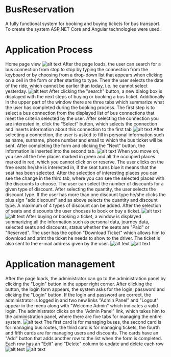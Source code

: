 # BusReservation
A fully functional system for booking and buying tickets for bus transport. To create the system ASP.NET Core and Angular technologies were used.
# Application Process
Home page view
![alt text](https://github.com/Dangemik/Bus-Reservation/blob/main/ImagesForReadme/home.png?raw=true)
After the page loads, the user can search for a bus connection from stop to stop by typing the connection from the keyboard or by choosing from a drop-down list that appears when clicking on a cell in the form or after starting to type. Then the user selects the date of the ride, which cannot be earlier than today, i.e. he cannot select yesterday. 
![alt text](https://github.com/Dangemik/Bus-Reservation/blob/main/ImagesForReadme/searchRoute.png?raw=true)
After clicking the "search" button, a new dialog box is displayed with the next steps of buying or booking a bus ticket. Additionally in the upper part of the window there are three tabs which summarize what the user has completed during the booking process. The first step is to select a bus connection from the displayed list of bus connections that meet the criteria selected by the user. After selecting the connection you are interested in, click the "Select" button, which selects the connection and inserts information about this connection to the first tab 
![alt text](https://github.com/Dangemik/Bus-Reservation/blob/main/ImagesForReadme/selectRoute.png?raw=true)
After selecting a connection, the user is asked to fill in personal information such as name, surname, phone number and email to which the bus ticket will be sent. After completing the form and clicking the "Next" button, the information is inserted into the second tab.
![alt text](https://github.com/Dangemik/Bus-Reservation/blob/main/ImagesForReadme/FillInformation.png?raw=true)
When you move on, you see all the free places marked in green and all the occupied places marked in red, which you cannot click on or reserve. The user clicks on the free seats he/she is interested in, if the seat turns blue it means that the seat has been selected. After the selection of interesting places you can see the change in the third tab, where you can see the selected places with the discounts to choose. The user can select the number of discounts for a given type of discount. After selecting the quantity, the user selects the discount type. If the user has more than one discount type he/she clicks the plus sign "add discount" and as above selects the quantity and discount type. A maximum of 4 types of discount can be added. After the selection of seats and discounts the user chooses to book or buy a ticket.
![alt text](https://github.com/Dangemik/Bus-Reservation/blob/main/ImagesForReadme/SelectSeatsAndDiscounts.png?raw=true)
![alt text](https://github.com/Dangemik/Bus-Reservation/blob/main/ImagesForReadme/discounts.png?raw=true)
After buying or booking a ticket, a window is displayed summarizing all the information such as personal data, journey data, selected seats and discounts, status whether the seats are "Paid" or "Reserved". The user has the option "Download Ticket" which allows him to download and print the ticket he needs to show to the driver. The ticket is also sent to the e-mail address given by the user.
![alt text](https://github.com/Dangemik/Bus-Reservation/blob/main/ImagesForReadme/confirmation.png?raw=true)
![alt text](https://github.com/Dangemik/Bus-Reservation/blob/main/ImagesForReadme/ticketInPdf.png?raw=true)

# Application management
After the page loads, the administrator can go to the administration panel by clicking the "Login" button in the upper right corner. After clicking the button, the login form appears, the system asks for the login, password and clicking the "Login" button. If the login and password are correct, the administrator is logged in and two new links "Admin Panel" and "Logout" appear in the menu along with "Welcome Admin" which indicates a valid login. The administrator clicks on the "Admin Panel" link, which takes him to the administration panel, where there are five tabs for managing the entire system.
![alt text](https://github.com/Dangemik/Bus-Reservation/blob/main/ImagesForReadme/loginToPanel.png?raw=true)
The first card is for managing buses, the second card is for managing bus routes, the third card is for managing tickets, the fourth and fifth cards are for managing users and discounts. The cards have an "Add" button that adds another row to the list when the form is completed. Each row has an "Edit" and "Delete" column to update and delete each row 
![alt text](https://github.com/Dangemik/Bus-Reservation/blob/main/ImagesForReadme/management.png?raw=true)
![alt text](https://github.com/Dangemik/Bus-Reservation/blob/main/ImagesForReadme/managementRoute.png?raw=true)
